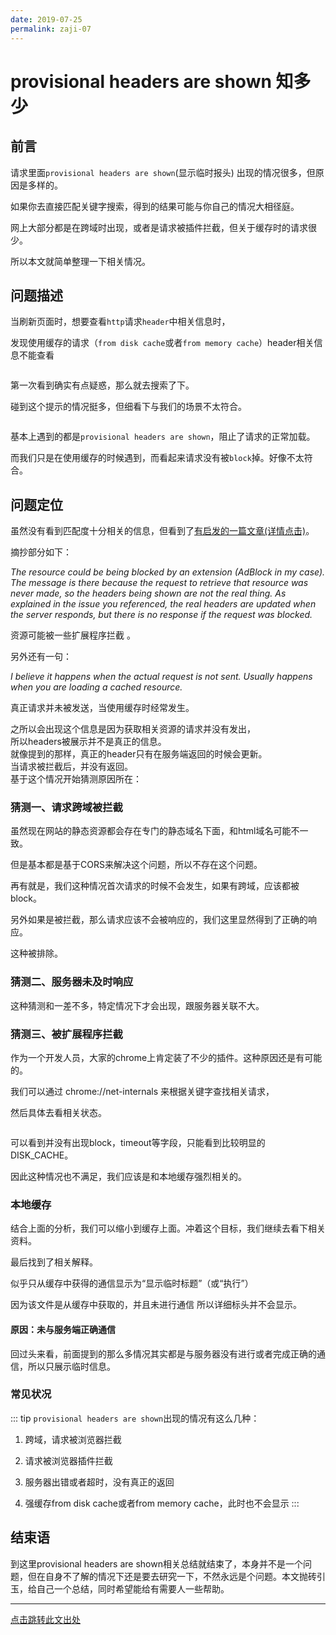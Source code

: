 ```yaml
---
date: 2019-07-25
permalink: zaji-07
---
```


# provisional headers are shown 知多少

## 前言

请求里面`provisional headers are shown`(显示临时报头) 出现的情况很多，但原因是多样的。

如果你去直接匹配关键字搜索，得到的结果可能与你自己的情况大相径庭。

网上大部分都是在跨域时出现，或者是请求被插件拦截，但关于缓存时的请求很少。

所以本文就简单整理一下相关情况。

## 问题描述
当刷新页面时，想要查看`http`请求`header`中相关信息时，

发现使用缓存的请求（`from disk cache`或者`from memory cache`）header相关信息不能查看

<img :src="$withBase('/img/zaji/07-1.jpg')">

第一次看到确实有点疑惑，那么就去搜索了下。

碰到这个提示的情况挺多，但细看下与我们的场景不太符合。

<img :src="$withBase('/img/zaji/07-2.jpg')">

基本上遇到的都是`provisional headers are shown`，阻止了请求的正常加载。

而我们只是在使用缓存的时候遇到，而看起来请求没有被`block`掉。好像不太符合。

## 问题定位
虽然没有看到匹配度十分相关的信息，但看到了[有启发的一篇文章(详情点击)](https://stackoverflow.com/questions/21177387/caution-provisional-headers-are-shown-in-chrome-debugger)。

摘抄部分如下：

*The resource could be being blocked by an extension (AdBlock in my case).
The message is there because the request to retrieve that resource was never made, so the headers being shown are not the real thing. As explained in the issue you referenced, the real headers are updated when the server responds, but there is no response if the request was blocked.*

资源可能被一些扩展程序拦截 。

另外还有一句：

*I believe it happens when the actual request is not sent. Usually happens when you are loading a cached resource.*

真正请求并未被发送，当使用缓存时经常发生。

之所以会出现这个信息是因为获取相关资源的请求并没有发出，  
所以headers被展示并不是真正的信息。  
就像提到的那样，真正的header只有在服务端返回的时候会更新。  
当请求被拦截后，并没有返回。  
基于这个情况开始猜测原因所在：  

### 猜测一、请求跨域被拦截

虽然现在网站的静态资源都会存在专门的静态域名下面，和html域名可能不一致。

但是基本都是基于CORS来解决这个问题，所以不存在这个问题。

再有就是，我们这种情况首次请求的时候不会发生，如果有跨域，应该都被block。

另外如果是被拦截，那么请求应该不会被响应的，我们这里显然得到了正确的响应。

这种被排除。

### 猜测二、服务器未及时响应

这种猜测和一差不多，特定情况下才会出现，跟服务器关联不大。

### 猜测三、被扩展程序拦截

作为一个开发人员，大家的chrome上肯定装了不少的插件。这种原因还是有可能的。

我们可以通过 chrome://net-internals 来根据关键字查找相关请求，

然后具体去看相关状态。

<img :src="$withBase('/img/zaji/07-3.jpg')">

可以看到并没有出现block，timeout等字段，只能看到比较明显的DISK_CACHE。

因此这种情况也不满足，我们应该是和本地缓存强烈相关的。

### 本地缓存

结合上面的分析，我们可以缩小到缓存上面。冲着这个目标，我们继续去看下相关资料。

最后找到了相关解释。

似乎只从缓存中获得的通信显示为“显示临时标题”（或“执行”）

因为该文件是从缓存中获取的，并且未进行通信 所以详细标头并不会显示。

#### 原因：未与服务端正确通信

回过头来看，前面提到的那么多情况其实都是与服务器没有进行或者完成正确的通信，所以只展示临时信息。

### 常见状况
::: tip
`provisional headers are shown`出现的情况有这么几种：

1. 跨域，请求被浏览器拦截

2. 请求被浏览器插件拦截

3. 服务器出错或者超时，没有真正的返回

4. 强缓存from disk cache或者from memory cache，此时也不会显示
:::

## 结束语

到这里provisional headers are shown相关总结就结束了，本身并不是一个问题，但在自身不了解的情况下还是要去研究一下，不然永远是个问题。本文抛砖引玉，给自己一个总结，同时希望能给有需要人一些帮助。

----------------

[点击跳转此文出处](https://juejin.im/post/5c00980751882518805add83)